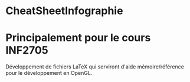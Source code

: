 # CheatSheetInfographie
# Principalement pour le cours INF2705
Développement de fichiers LaTeX qui serviront d'aide mémoire/référence pour le développement en OpenGL.

